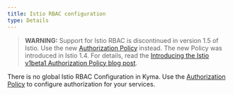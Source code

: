 ```yaml
---
title: Istio RBAC configuration
type: Details
---
```


>**WARNING:** Support for Istio RBAC is discontinued in version 1.5 of Istio. Use the new [Authorization Policy](https://istio.io/latest/docs/reference/config/security/authorization-policy/) instead. The new Policy was introduced in Istio 1.4. For details, read the [Introducing the Istio v1beta1 Authorization Policy blog post](https://istio.io/v1.4/blog/2019/v1beta1-authorization-policy/).

There is no global Istio RBAC Configuration in Kyma. Use the [Authorization Policy](https://istio.io/latest/docs/reference/config/security/authorization-policy/) to configure authorization for your services.
